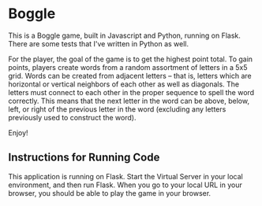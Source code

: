 # Boggle
This is a Boggle game, built in Javascript and Python, running on Flask. There are some tests that I've written in Python as well.

For the player, the goal of the game is to get the highest point total. To gain points, players create words from a random assortment of letters in a 5x5 grid. Words can be created from adjacent letters – that is, letters which are horizontal or vertical neighbors of each other as well as diagonals. The letters must connect to each other in the proper sequence to spell the word correctly. This means that the next letter in the word can be above, below, left, or right of the previous letter in the word (excluding any letters previously used to construct the word).

Enjoy!
## Instructions for Running Code
This application is running on Flask. Start the Virtual Server in your local environment, and then run Flask. When you go to your local URL in your browser, you should be able to play the game in your browser.
